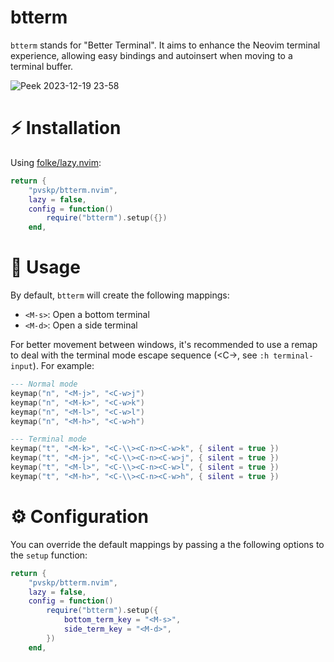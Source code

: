 # btterm

`btterm` stands for "Better Terminal". It aims to enhance the Neovim terminal experience, allowing easy bindings and autoinsert when moving to a terminal buffer.

![Peek 2023-12-19 23-58](https://github.com/pvskp/btterm.nvim/assets/77075070/c0528c3a-0d7a-4963-bd32-ffef60e59c35)

# ⚡ Installation
Using [folke/lazy.nvim](https://github.com/folke/lazy.nvim):

```lua
return {
	"pvskp/btterm.nvim",
	lazy = false,
	config = function()
		require("btterm").setup({})
    end,
```

# 🚀 Usage
By default, `btterm` will create the following mappings:

- `<M-s>`: Open a bottom terminal
- `<M-d>`: Open a side terminal

For better movement between windows, it's recommended to use a remap to deal with the terminal mode escape sequence (<C-\><C-N>, see `:h terminal-input`). For example: 

```lua
--- Normal mode
keymap("n", "<M-j>", "<C-w>j")
keymap("n", "<M-k>", "<C-w>k")
keymap("n", "<M-l>", "<C-w>l")
keymap("n", "<M-h>", "<C-w>h")

--- Terminal mode
keymap("t", "<M-k>", "<C-\\><C-n><C-w>k", { silent = true })
keymap("t", "<M-j>", "<C-\\><C-n><C-w>j", { silent = true })
keymap("t", "<M-l>", "<C-\\><C-n><C-w>l", { silent = true })
keymap("t", "<M-h>", "<C-\\><C-n><C-w>h", { silent = true })
```

# ⚙️  Configuration
You can override the default mappings by passing a the following options to the `setup` function:
```lua
return {
	"pvskp/btterm.nvim",
	lazy = false,
	config = function()
		require("btterm").setup({
            bottom_term_key = "<M-s>",
            side_term_key = "<M-d>",
        })
    end,
```
